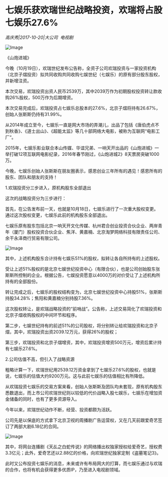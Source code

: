 # 七娱乐获欢瑞世纪战略投资，欢瑞将占股七娱乐27.6%

*高庆秀|2017-10-20|大公司 
                                                电视剧*

![Image](http://si1.go2yd.com/get-image/0IYCdpMkKp6)

《山炮进城》

今晚（10月19日），欢瑞世纪发布公告称，全资子公司欢瑞投资与一家投资机构（北京子熠投资）拟共同收购共同收购七娱世纪（七娱乐）的原有部分股东股权，并新增注资。

本次交易，欢瑞投资出资人民币2539万，其中2039万作为初期股权投资转让款收购26%股权，500万作为后期增资。

本次交易完成后，欢瑞投资占七娱乐总股本的27.6%，北京子熠将持有26.67%，创始人张斯斯仍持有31.99%。

从2014年成立至今，七娱乐一直是网大市场的弄潮儿，出品了包括《唐伯虎点不到秋香》、《道士出山》、《超能太监》等几十部网络大电影，被称为互联网“电影工厂”。

2015年，七娱乐影业联合本山传媒、华谊兄弟、一响天开出品的《山炮进城》一举打破12项互联网电影纪录，2016年春节刚过，《山炮进城2》8天票房突破1000万。

今晚，七娱乐创始人张斯斯在朋友圈表示，感恩创业三年所有的遇见！感恩所有的股东、团队和朋友的支持！

1.欢瑞投资分三步进入，原机构股东全部退出

这次的战略投资分为三步进行：

首先，在公告发布前一天，也就是10月18日，七娱乐进行了一次重大股权变更。通过这次股权变更，七娱乐此前的机构股东全部退出。

七娱乐原有股东包括北京一响天开文化传媒、杭州君合创业投资合伙企业、两岸青年（厦门）股权投资合伙企业、焦洋、黄嘉楠、北京淘梦网络科技有限责任公司、余干永泽商行贸易有限公司。

![Image](http://si1.go2yd.com/get-image/0IYCdnyWcy0)

其中，上述机构股东合计持有七娱乐51%的股权，拟转让各自所持有的上述股权。

受让上述51%股权的是北京七娱世纪投资中心（有限合伙），也是公司创始股东张斯斯所控制的企业。根据公告，七娱投资愿意以4000万的对价受让了上述机构所持有的全部股份。

转让完成之后，七娱乐的股权结构变为，北京七娱世纪投资中心持股51%，张斯斯持股34.28%；焦阳和黄嘉楠分别持股7.36%。

这次股权转让，是欢瑞战略投资的“前哨战”。公告称，上述交易简化了欢瑞投资和北京子熠收购股权的中间环节和程序。

第二步，七娱世纪持有的前述51%的公司股权，将分别转让给欢瑞投资和北京子熠，其中，欢瑞投资出资2039.12万元，获得26%的股权；

第三步，欢瑞投资和北京子熠增资，其中，欢瑞投资增资500万元，增资后累计持有七娱乐27.6%。

2.公司估值不高，但引入了战略资源

粗略计算一下，欢瑞世纪用2539.12万资金拿到了七娱乐27.6%的股权，也就是说，七娱乐的估值大约9200万元。这与此前七娱乐的估值相比有所降低。

从欢瑞投资七娱乐的交易方案来看，创始人张斯斯及团队均未套现，原有机构股东悉数退出，而上市公司欢瑞世纪则以较低的代价战略入股七娱乐，七娱乐在增加资金储备的同时，也有了更多资源导入。

今年以来，欢瑞世纪动作不断，经营、投资都颇为活跃。

公司先是以保底的方式拿下北京卫视的周播剧广告运营权，又在几天前跟爱奇艺签订了两部大剧6.18亿的合同。

![Image](http://si1.go2yd.com/get-image/0IYCdmevEps)

其中，将网台连播剧《天乩之白蛇传说》的网络播出权独家授权给爱奇艺，授权费3.3亿元；此外，爱奇艺还以2.88亿的价格，向欢瑞世纪独家定制《盗墓笔记3》。

此时又公布投资七娱乐的消息，未来或许有布局网大的打算，而七娱乐通过与欢瑞的合作，也将有机会获得更多优质IP，乃至进入电视剧领域。

